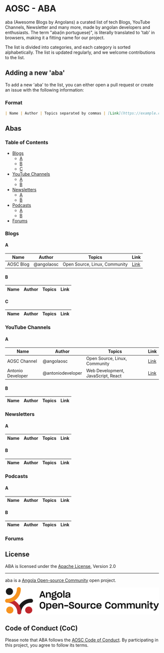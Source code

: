 # AOSC - ABA

aba (Awesome Blogs by Angolans) a curated list of tech Blogs, YouTube Channels, Newsletter and many more, made by angolan developers and enthusiasts. The term "aba(in portuguese)", is literally translated to 'tab' in browsers, making it a fitting name for our project.

The list is divided into categories, and each category is sorted alphabetically. The list is updated regularly, and we welcome contributions to the list.

## Adding a new 'aba'

To add a new 'aba' to the list, you can either open a pull request or create an issue with the following information:

### Format
```markdown
| Name | Author | Topics separated by commas | [Link](https://example.com) |
```
## Abas
### Table of Contents
- [Blogs](#blogs)
  - [A](#a)
  - [B](#b)
  - [C](#c)
- [YouTube Channels](#youtube-channels)
    - [A](#a-1)
    - [B](#b-1)
- [Newsletters](#newsletters)
    - [A](#a-2)
    - [B](#b-2)
- [Podcasts](#podcasts)
    - [A](#a-3)
    - [B](#b-3)
- [Forums](#forums)
    
### Blogs
#### A
| Name      | Author       | Topics                        | Link                         |
|-----------|--------------|-------------------------------|------------------------------|
|AOSC Blog  | @angolaosc   | Open Source, Linux, Community | [Link](https://aosc.io/blog) |

#### B
| Name      | Author       | Topics                        | Link                         |
|-----------|--------------|-------------------------------|------------------------------|

#### C
| Name      | Author       | Topics                        | Link                         |
|-----------|--------------|-------------------------------|------------------------------|

### YouTube Channels
#### A
| Name      | Author       | Topics                        | Link                         |
|-----------|--------------|-------------------------------|------------------------------|
|AOSC Channel| @angolaosc   | Open Source, Linux, Community | [Link](https://www.youtube.com/channel/UC9Q6Jj5Z2Y1J1J5J2Z9J9JQ) |
|Antonio Developer | @antoniodeveloper | Web Development, JavaScript, React | [Link](https://antoniodeveloper.com) |

#### B
| Name      | Author       | Topics                        | Link                         |
|-----------|--------------|-------------------------------|------------------------------|

### Newsletters
#### A
| Name      | Author       | Topics                        | Link                         |
|-----------|--------------|-------------------------------|------------------------------|

#### B
| Name      | Author       | Topics                        | Link                         |
|-----------|--------------|-------------------------------|------------------------------|

### Podcasts
#### A
| Name      | Author       | Topics                        | Link                         |
|-----------|--------------|-------------------------------|------------------------------|

#### B
| Name      | Author       | Topics                        | Link                         |
|-----------|--------------|-------------------------------|------------------------------|

### Forums

## License
ABA is licensed under the [Apache License](./LICENSE), Version 2.0

---

aba is a <a href="http://github.com/angolasc">Angola Open-source Community</a> open project.

![Angola Open-source Community](https://raw.githubusercontent.com/angolaosc/.github/main/logo/aosc.png)

## Code of Conduct (CoC)

Please note that ABA follows the [AOSC Code of Conduct](https://github.com/angolaosc/.github/blob/main/CODE_OF_CONDUCT.md). By participating in this project, you agree to follow its terms.
